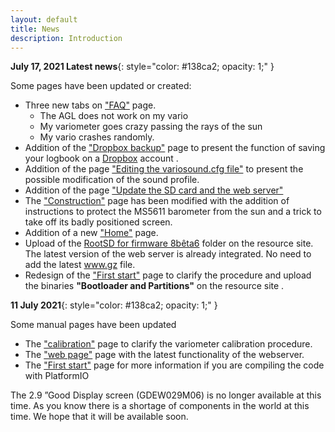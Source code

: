 ```yaml
---
layout: default
title: News
description: Introduction
---
```


**July 17, 2021 Latest news**{: style="color:   #138ca2; opacity: 1;" }

Some pages have been updated or created:

- Three new tabs on ["FAQ"]({{site.baseurl}}/8-faq.html) page.
   - The AGL does not work on my vario
   - My variometer goes crazy passing the rays of the sun
   - My vario crashes randomly.
- Addition of the ["Dropbox backup"]({{site.baseurl}}/manuel/Dropbox.html) page to present the function of saving your logbook on a [Dropbox](https://www.dropbox.com/) account .
- Addition of the page ["Editing the variosound.cfg file"]({{site.baseurl}}/manuel/Variosound.html) to present the possible modification of the sound profile.
- Addition of the page ["Update the SD card and the web server"]({{site.baseurl}}/manuel/SDupdate.html)
- The ["Construction"]({{site.baseurl}}/tutorials/case.html) page has been modified with the addition of instructions to protect the MS5611 barometer from the sun and a trick to take off its badly positioned screen.
- Addition of a new ["Home"]({{site.baseurl}}/0-accueil.html) page.
- Upload of the [RootSD for firmware 8bêta6](http://gnuvario-e.yj.fr/) folder on the resource site. The latest version of the web server is already integrated. No need to add the latest www.gz file.
- Redesign of the ["First start"]({{site.baseurl}}/manuel/flashusb.html) page to clarify the procedure and upload the binaries **"Bootloader and Partitions"** on the resource site .


**11 July 2021**{: style="color:   #138ca2; opacity: 1;" }


Some manual pages have been updated
- The ["calibration"]({{site.baseurl}}/manuel/Calibration.html) page to clarify the variometer calibration procedure.
- The ["web page"]({{site.baseurl}}/manuel/page_web.html) page with the latest functionality of the webserver.
- The ["First start"]({{site.baseurl}}/manuel/flashusb.html) page for more information if you are compiling the code with PlatformIO

The 2.9 ”Good Display screen (GDEW029M06) is no longer available at this time. As you know there is a  shortage of components in the world at this time. We hope that it will be available soon.

